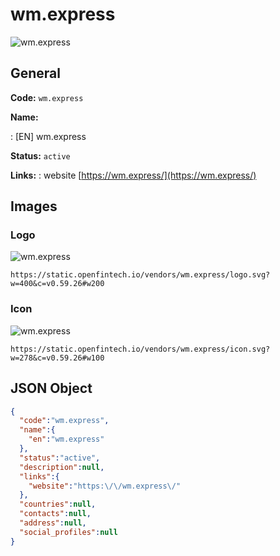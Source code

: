
# wm.express 
![wm.express](https://static.openfintech.io/vendors/wm.express/logo.svg?w=400&c=v0.59.26#w200)  

## General 
 
**Code:** `wm.express` 
 
**Name:** 
 
:	[EN] wm.express 
 
**Status:** `active` 
 
**Links:** 
: website [https://wm.express/](https://wm.express/) 
 

## Images 

### Logo 
 
![wm.express](https://static.openfintech.io/vendors/wm.express/logo.svg?w=400&c=v0.59.26#w200)  

```
https://static.openfintech.io/vendors/wm.express/logo.svg?w=400&c=v0.59.26#w200
```  

### Icon 
 
![wm.express](https://static.openfintech.io/vendors/wm.express/icon.svg?w=278&c=v0.59.26#w100)  

```
https://static.openfintech.io/vendors/wm.express/icon.svg?w=278&c=v0.59.26#w100
```  

## JSON Object 

```json
{
  "code":"wm.express",
  "name":{
    "en":"wm.express"
  },
  "status":"active",
  "description":null,
  "links":{
    "website":"https:\/\/wm.express\/"
  },
  "countries":null,
  "contacts":null,
  "address":null,
  "social_profiles":null
}
```  
